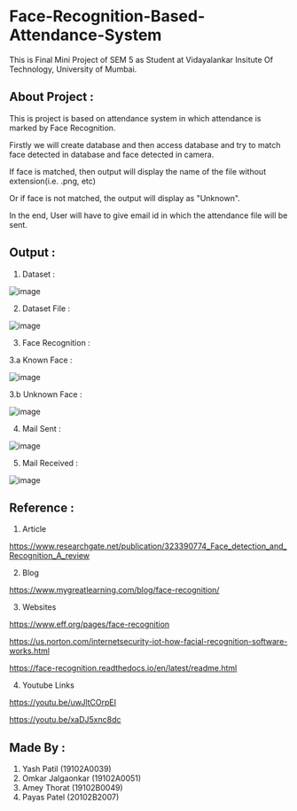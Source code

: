 # Face-Recognition-Based-Attendance-System
This is Final Mini Project of SEM 5 as Student at Vidayalankar Insitute Of Technology, University of Mumbai.

## About Project :
This is project is based on attendance system in which attendance is marked by Face Recognition.

Firstly we will create database and then access database and try to match face detected in database and face detected in camera.

If face is matched, then output will display the name of the file without extension(i.e. .png, etc)

Or if face is not matched, the output will display as "Unknown".

In the end, User will have to give email id in which the attendance file will be sent.

## Output :
1. Dataset :

![image](https://user-images.githubusercontent.com/88768050/139574510-79ab7a43-0ff7-4d3c-82a6-10da7ae254a0.png)

2. Dataset File :

![image](https://user-images.githubusercontent.com/88768050/139574523-eac8117f-e2f3-4292-9b6a-c88f559ea1db.png)

3. Face Recognition :

3.a Known Face :

![image](https://user-images.githubusercontent.com/88768050/139574567-6c41299c-d9f9-4b8d-9f12-89faa3ee8fec.png)

3.b Unknown Face :

![image](https://user-images.githubusercontent.com/88768050/139574630-4c69ae8a-4db2-4d4f-91eb-cce752bcf05a.png)
 
4. Mail Sent :

![image](https://user-images.githubusercontent.com/88768050/139574996-6b43f2a4-a278-47b6-8f37-d00562eae91f.png)

5. Mail Received :

![image](https://user-images.githubusercontent.com/88768050/139574718-b6b4c6d5-23bb-4b60-9e06-f6abac82abac.png)

## Reference :
1. Article

https://www.researchgate.net/publication/323390774_Face_detection_and_Recognition_A_review

2. Blog

https://www.mygreatlearning.com/blog/face-recognition/

3. Websites

https://www.eff.org/pages/face-recognition

https://us.norton.com/internetsecurity-iot-how-facial-recognition-software-works.html

https://face-recognition.readthedocs.io/en/latest/readme.html

4. Youtube Links

https://youtu.be/uwJltCOrpEI

https://youtu.be/xaDJ5xnc8dc

## Made By :
1. Yash Patil (19102A0039)
2. Omkar Jalgaonkar (19102A0051)
3. Amey Thorat (19102B0049)
4. Payas Patel (20102B2007) 


